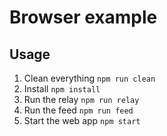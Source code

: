 # Browser example

## Usage

1. Clean everything `npm run clean`
2. Install `npm install`
3. Run the relay `npm run relay`
4. Run the feed `npm run feed`
5. Start the web app `npm start`
